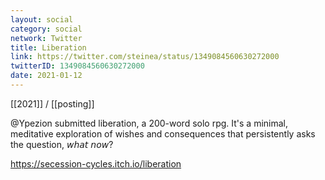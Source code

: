 ```yaml
---
layout: social
category: social
network: Twitter
title: Liberation
link: https://twitter.com/steinea/status/1349084560630272000
twitterID: 1349084560630272000
date: 2021-01-12
---
```


[[2021]] / [[posting]]

@Ypezion submitted liberation, a 200-word solo rpg. It's a minimal, meditative exploration of wishes and consequences that persistently asks the question, 𝘸𝘩𝘢𝘵 𝘯𝘰𝘸?

<https://secession-cycles.itch.io/liberation>
